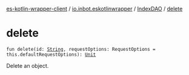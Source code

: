 [es-kotlin-wrapper-client](../../index.md) / [io.inbot.eskotlinwrapper](../index.md) / [IndexDAO](index.md) / [delete](./delete.md)

# delete

`fun delete(id: `[`String`](https://kotlinlang.org/api/latest/jvm/stdlib/kotlin/-string/index.html)`, requestOptions: RequestOptions = this.defaultRequestOptions): `[`Unit`](https://kotlinlang.org/api/latest/jvm/stdlib/kotlin/-unit/index.html)

Delete an object.

